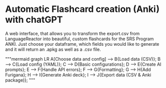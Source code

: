 # Automatic Flashcard creation (Anki) with chatGPT

A web interface, that allows you to transform the export.csv from LanguageReactor into beautiful, custom flashcards for the SRS Program ANKI. 
Just choose your dataframe, which fields you would like to generate and it will return an .apkg as well as a .csv file.

"""mermaid
graph LR
    A[Choose data and config] --> B{Load data (CSV)};
    B --> C{Load config (YAML)};
    C --> D{Basic configurations};
    D --> E{Create AI prompts};
    E --> F{Handle API errors};
    F --> G{Formatting};
    G --> H{Add Furigana};
    H --> I{Generate Anki deck};
    I --> J{Export data (CSV & Anki package)};
"""



